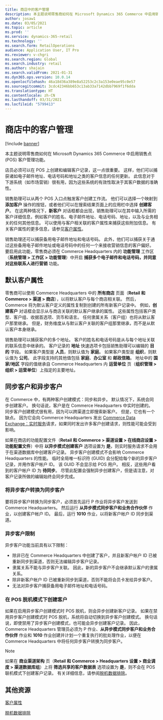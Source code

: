 ```yaml
---
title: 商店中的客户管理
description: 本主题说明零售商如何在 Microsoft Dynamics 365 Commerce 中启用销售点 (POS) 客户管理功能。
author: josaw1
ms.date: 03/05/2021
ms.topic: article
ms.prod: ''
ms.service: dynamics-365-retail
ms.technology: ''
ms.search.form: RetailOperations
audience: Application User, IT Pro
ms.reviewer: v-chgri
ms.search.region: Global
ms.search.industry: retail
ms.author: shajain
ms.search.validFrom: 2021-01-31
ms.dyn365.ops.version: 10.0.14
ms.openlocfilehash: 46a18d36a389e8a52253c2c3a153e0eae95c0e57
ms.sourcegitcommit: 3cdc42346bb653c13ab33a7142dbb7969f1f6dda
ms.translationtype: HT
ms.contentlocale: zh-CN
ms.lasthandoff: 03/31/2021
ms.locfileid: "5799413"
---
```

# <a name="customer-management-in-stores"></a>商店中的客户管理

[!include [banner](includes/banner.md)]

本主题说明零售商如何在 Microsoft Dynamics 365 Commerce 中启用销售点 (POS) 客户管理功能。

店员必须可以在 POS 上创建和编辑客户记录，这一点很重要。 这样，他们可以捕获诸如电子邮件地址、电话号码和地址之类的客户信息的任何更新。 此信息对于下游系统（如市场营销）很有用，因为这些系统的有效性取决于其客户数据的准确性。

销售助理可以从两个 POS 入口点触发客户创建工作流。 他们可以选择一个映射到 **添加客户** 操作的按钮，或者他们可以在搜索结果页面上的应用栏中选择 **创建客户**。 在这两种情况下，**新客户** 对话框都会出现，销售助理可以在其中输入所需的客户详细信息，例如客户的姓名、电子邮件地址、电话号码、地址，以及与业务相关的任何其他信息。 可以使用与客户相关联的客户属性来捕获这些附加信息。 有关客户属性的更多信息，请参见[客户属性](dev-itpro/customer-attributes.md)。

销售助理还可以捕获备用电子邮件地址和电话号码。 此外，他们可以捕获关于通过这些备用电子邮件地址或电话号码中的任何一个来接收营销信息的客户偏好。 要启用此功能，零售商必须在 Commerce Headquarters 内的 **功能管理** 工作区（**系统管理 \> 工作区 \> 功能管理**）中开启 **捕获多个电子邮件和电话号码，并同意对这些联系人进行营销** 功能。

## <a name="default-customer-properties"></a>默认客户属性

零售商可以使用 Commerce Headquarters 中的 **所有商店** 页面（**Retail 和 Commerce \> 渠道 \> 商店**），以将默认客户与每个商店相关联。 然后，Commerce 将为默认客户定义的属性复制到创建的所有新客户记录中。 例如，**创建客户** 对话框会显示从与商店关联的默认客户继承的属性。 这些属性包括客户类型、客户组、收据首选项、货币和语言。 任何隶属关系（客户组）也将从默认客户那里继承。 但是，财务维度从与默认客户关联的客户组那里继承，而不是从默认客户本身继承。

销售助理可以捕获客户的多个地址。 客户的姓名和电话号码是从与每个地址关联的联系信息中继承的。 客户记录的 **地址** 快速选项卡包括销售助理可以编辑的 **目的** 字段。 如果客户类型是 **人员**，则默认值为 **家庭**。 如果客户类型是 **组织**，则默认值为 **公司**。 此字段支持的其他值包括 **家庭**、**办公室** 和 **邮政信箱**。 地址中的 **国家/地区** 字段的值继承自 Commerce Headquarters 内 **运营单位** 页（**组织管理 \> 组织 \> 运营单位**）上指定的主要地址。

## <a name="sync-customers-and-async-customers"></a>同步客户和异步客户

在 Commerce 中，有两种客户创建模式：同步和异步。 默认情况下，系统会同步创建客户。 换句话说，客户是在 Commerce Headquarters 中实时创建的。 同步客户创建模式很有用，因为可以跨渠道立即搜索新客户。 但是，它也有一个缺点。 因为它会向 Commerce Headquarters 发出 [Commerce Data Exchange：实时服务](dev-itpro/define-retail-channel-communications-cdx.md#realtime-service)请求，如果同时发出许多客户创建请求，则性能可能会受到影响。

如果在商店的功能配置文件（**Retail 和 Commerce \> 渠道设置 \> 在线商店设置 \> 功能配置文件**）中将 **以异步模式创建客户** 选项设置为 **是**，则实时服务请求不会用于在渠道数据库中创建客户记录。 异步客户创建模式不会影响 Commerce Headquarters 的性能。 临时全局唯一标识符 (GUID) 会分配给每个新的异步客户记录，并用作客户帐户 ID。 该 GUID 不会显示给 POS 用户。 相反，这些用户看到的客户帐户 ID 为 **待同步**。 尽管此配置会强制异步创建客户，但是请注意，对客户记录所做的编辑始终会同步完成。

### <a name="convert-async-customers-to-sync-customers"></a>将异步客户转换为同步客户

要将异步客户转换为同步客户，必须首先运行 P 作业将异步客户发送到 Commerce Headquarters。 然后运行 **从异步模式同步客户和业务合作伙伴** 作业，以创建客户帐户 ID。 最后，运行 **1010** 作业，以将新客户帐户 ID 同步到渠道。

### <a name="async-customer-limitations"></a>异步客户限制

异步客户功能当前具有以下限制：

- 除非已在 Commerce Headquarters 中创建了客户，并且新客户帐户 ID 已被重新同步到渠道，否则无法编辑异步客户记录。
- 隶属关系不能与异步客户关联。 因此，新的异步客户不会继承默认客户的隶属关系。
- 除非新客户帐户 ID 已被重新同步到渠道，否则不能将会员卡发给异步客户。
- 无法对异步客户捕获备用电子邮件地址和电话号码。

### <a name="customer-creation-in-pos-offline-mode"></a>在 POS 脱机模式下创建客户

如果在启用异步客户创建模式时 POS 脱机，则会异步创建新客户记录。 如果在禁用异步客户创建模式时 POS 脱机，系统将自动切换到异步客户创建模式。 换句话说，即使禁用了异步客户创建模式，也可能会异步创建客户记录。 因此，Commerce Headquarters 管理员必须为 P 作业、**从异步模式同步客户和业务合作伙伴** 作业和 **1010** 作业创建并计划一个重复执行的批处理作业，以便在 Commerce Headquarters 中将任何异步客户转换为同步客户。

> [!NOTE]
> 如果在 **商业渠道架构** 页（**Retail 和 Commerce \> Headquarters 设置 \> 商业调度 \> 渠道数据库组**）上将 **筛选共享的客户数据表** 选项设置为 **是**，则不会在 POS 联机模式下创建客户记录。 有关详细信息，请参阅[脱机数据排除](dev-itpro/implementation-considerations-cdx.md#offline-data-exclusion)。

## <a name="additional-resources"></a>其他资源

[客户属性](dev-itpro/customer-attributes.md)

[脱机数据排除](dev-itpro/implementation-considerations-cdx.md#offline-data-exclusion)
